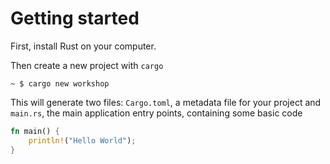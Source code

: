 # Getting started

First, install Rust on your computer.

Then create a new project with `cargo`

```console
~ $ cargo new workshop
```

This will generate two files: `Cargo.toml`, a metadata file for your project and `main.rs`, the main application entry points, containing some basic code

```rust
fn main() {
    println!("Hello World");
}
```